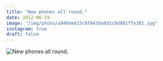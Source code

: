 ```yaml
---
title: "New phones all round."
date: 2012-06-19
image: "/img/photo/a946be615c8f843da8d2c8d801ffe301.jpg"
instagram: true
draft: false
---
```


![New phones all round.](/img/photo/a946be615c8f843da8d2c8d801ffe301.jpg)
